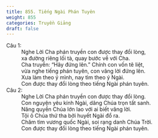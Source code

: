 ```yaml
---
title: 855. Tiếng Ngài Phán Tuyên
weight: 855
categories: Truyền Giảng
draft: false
---
```

<dl><dt>Câu 1:</dt><dd data-verse="1">Nghe Lời Cha phán truyền con được thay đổi lòng, <br/>xa đường riêng lối tà, quay bước về với Cha. <br/>Cha truyền: “Hãy đứng lên.” Chính con vốn tê liệt, <br/>vừa nghe tiếng phán tuyên, con vâng lời đứng lên. <br/>Xưa làm theo ý mình, nay tìm theo ý Ngài. <br/>Con được thay đổi lòng theo tiếng Ngài phán tuyên. </dd><dt>Câu 2:</dt><dd data-verse="2">Nghe Lời Cha phán truyền con được thay đổi lòng. <br/>Con nguyện yêu kính Ngài, dâng Chúa trọn tất sanh. <br/>Năng quyền Chúa lớn lao với ai biết vâng lời. <br/>Tội ô Chúa thứ tha bởi huyết Ngài đổ ra. <br/>Chăm tìm vương quốc Ngài, soi rạng danh Chúa Trời. <br/>Con được thay đổi lòng theo tiếng Ngài phán tuyên. </dd></dl>